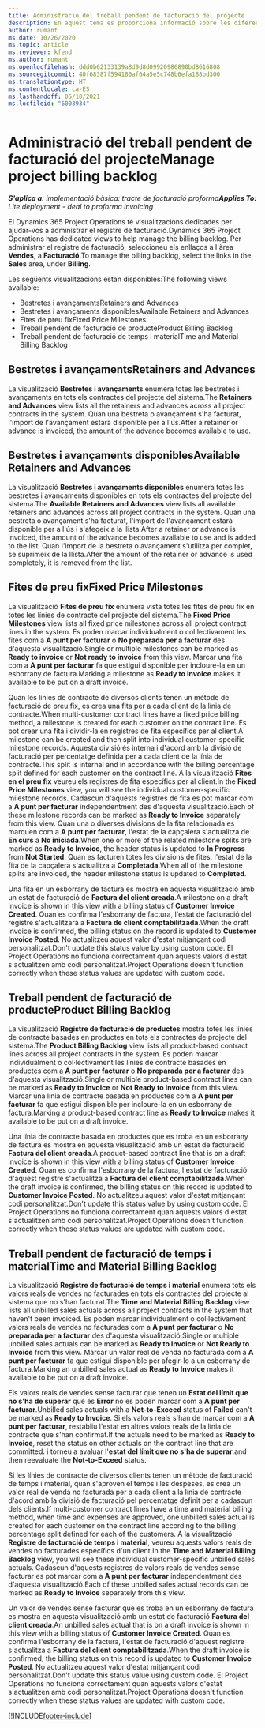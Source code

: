 ```yaml
---
title: Administració del treball pendent de facturació del projecte
description: En aquest tema es proporciona informació sobre les diferents visualitzacions disponibles per utilitzar-les quan s'administra el registre de facturació als projectes.
author: rumant
ms.date: 10/26/2020
ms.topic: article
ms.reviewer: kfend
ms.author: rumant
ms.openlocfilehash: ddd0b62133139a8d9d8d09920986890bd8616808
ms.sourcegitcommit: 40f68387f594180af64a5e5c748b6efa188bd300
ms.translationtype: HT
ms.contentlocale: ca-ES
ms.lasthandoff: 05/10/2021
ms.locfileid: "6003934"
---
```

# <a name="manage-project-billing-backlog"></a><span data-ttu-id="5572c-103">Administració del treball pendent de facturació del projecte</span><span class="sxs-lookup"><span data-stu-id="5572c-103">Manage project billing backlog</span></span> 

<span data-ttu-id="5572c-104">_**S'aplica a:** implementació bàsica: tracte de facturació proforma_</span><span class="sxs-lookup"><span data-stu-id="5572c-104">_**Applies To:** Lite deployment - deal to proforma invoicing_</span></span>

<span data-ttu-id="5572c-105">El Dynamics 365 Project Operations té visualitzacions dedicades per ajudar-vos a administrar el registre de facturació.</span><span class="sxs-lookup"><span data-stu-id="5572c-105">Dynamics 365 Project Operations has dedicated views to help manage the billing backlog.</span></span> <span data-ttu-id="5572c-106">Per administrar el registre de facturació, seleccioneu els enllaços a l'àrea **Vendes**, a **Facturació**.</span><span class="sxs-lookup"><span data-stu-id="5572c-106">To manage the billing backlog, select the links in the **Sales** area, under **Billing**.</span></span> 

<span data-ttu-id="5572c-107">Les següents visualitzacions estan disponibles:</span><span class="sxs-lookup"><span data-stu-id="5572c-107">The following views available:</span></span>

- <span data-ttu-id="5572c-108">Bestretes i avançaments</span><span class="sxs-lookup"><span data-stu-id="5572c-108">Retainers and Advances</span></span>
- <span data-ttu-id="5572c-109">Bestretes i avançaments disponibles</span><span class="sxs-lookup"><span data-stu-id="5572c-109">Available Retainers and Advances</span></span>
- <span data-ttu-id="5572c-110">Fites de preu fix</span><span class="sxs-lookup"><span data-stu-id="5572c-110">Fixed Price Milestones</span></span>
- <span data-ttu-id="5572c-111">Treball pendent de facturació de producte</span><span class="sxs-lookup"><span data-stu-id="5572c-111">Product Billing Backlog</span></span>
- <span data-ttu-id="5572c-112">Treball pendent de facturació de temps i material</span><span class="sxs-lookup"><span data-stu-id="5572c-112">Time and Material Billing Backlog</span></span>

## <a name="retainers-and-advances"></a><span data-ttu-id="5572c-113">Bestretes i avançaments</span><span class="sxs-lookup"><span data-stu-id="5572c-113">Retainers and Advances</span></span>

<span data-ttu-id="5572c-114">La visualització **Bestretes i avançaments** enumera totes les bestretes i avançaments en tots els contractes del projecte del sistema.</span><span class="sxs-lookup"><span data-stu-id="5572c-114">The **Retainers and Advances** view lists all the retainers and advances across all project contracts in the system.</span></span> <span data-ttu-id="5572c-115">Quan una bestreta o avançament s'ha facturat, l'import de l'avançament estarà disponible per a l'ús.</span><span class="sxs-lookup"><span data-stu-id="5572c-115">After a retainer or advance is invoiced, the amount of the advance becomes available to use.</span></span>

## <a name="available-retainers-and-advances"></a><span data-ttu-id="5572c-116">Bestretes i avançaments disponibles</span><span class="sxs-lookup"><span data-stu-id="5572c-116">Available Retainers and Advances</span></span>

<span data-ttu-id="5572c-117">La visualització **Bestretes i avançaments disponibles** enumera totes les bestretes i avançaments disponibles en tots els contractes del projecte del sistema.</span><span class="sxs-lookup"><span data-stu-id="5572c-117">The **Available Retainers and Advances** view lists all available retainers and advances across all project contracts in the system.</span></span> <span data-ttu-id="5572c-118">Quan una bestreta o avançament s'ha facturat, l'import de l'avançament estarà disponible per a l'ús i s'afegeix a la llista.</span><span class="sxs-lookup"><span data-stu-id="5572c-118">After a retainer or advance is invoiced, the amount of the advance becomes available to use and is added to the list.</span></span> <span data-ttu-id="5572c-119">Quan l'import de la bestreta o avançament s'utilitza per complet, se suprimeix de la llista.</span><span class="sxs-lookup"><span data-stu-id="5572c-119">After the amount of the retainer or advance is used completely, it is removed from the list.</span></span>

## <a name="fixed-price-milestones"></a><span data-ttu-id="5572c-120">Fites de preu fix</span><span class="sxs-lookup"><span data-stu-id="5572c-120">Fixed Price Milestones</span></span>

<span data-ttu-id="5572c-121">La visualització **Fites de preu fix** enumera vista totes les fites de preu fix en totes les línies de contracte del projecte del sistema.</span><span class="sxs-lookup"><span data-stu-id="5572c-121">The **Fixed Price Milestones** view lists all fixed price milestones across all project contract lines in the system.</span></span> <span data-ttu-id="5572c-122">Es poden marcar individualment o col·lectivament les fites com a **A punt per facturar** o **No preparada per a facturar** des d'aquesta visualització.</span><span class="sxs-lookup"><span data-stu-id="5572c-122">Single or multiple milestones can be marked as **Ready to invoice** or **Not ready to invoice** from this view.</span></span> <span data-ttu-id="5572c-123">Marcar una fita com a **A punt per facturar** fa que estigui disponible per incloure-la en un esborrany de factura.</span><span class="sxs-lookup"><span data-stu-id="5572c-123">Marking a milestone as **Ready to invoice** makes it available to be put on a draft invoice.</span></span>

<span data-ttu-id="5572c-124">Quan les línies de contracte de diversos clients tenen un mètode de facturació de preu fix, es crea una fita per a cada client de la línia de contracte.</span><span class="sxs-lookup"><span data-stu-id="5572c-124">When multi-customer contract lines have a fixed price billing method, a milestone is created for each customer on the contract line.</span></span> <span data-ttu-id="5572c-125">Es pot crear una fita i dividir-la en registres de fita específics per al client.</span><span class="sxs-lookup"><span data-stu-id="5572c-125">A milestone can be created and then split into individual customer-specific milestone records.</span></span> <span data-ttu-id="5572c-126">Aquesta divisió és interna i d'acord amb la divisió de facturació per percentatge definida per a cada client de la línia de contracte.</span><span class="sxs-lookup"><span data-stu-id="5572c-126">This split is internal and in accordance with the billing percentage split defined for each customer on the contract line.</span></span> <span data-ttu-id="5572c-127">A la visualització **Fites en el preu fix** veureu els registres de fita específics per al client.</span><span class="sxs-lookup"><span data-stu-id="5572c-127">In the **Fixed Price Milestones** view, you will see the individual customer-specific milestone records.</span></span> <span data-ttu-id="5572c-128">Cadascun d'aquests registres de fita es pot marcar com a **A punt per facturar** independentment des d'aquesta visualització.</span><span class="sxs-lookup"><span data-stu-id="5572c-128">Each of these milestone records can be marked as **Ready to Invoice** separately from this view.</span></span> <span data-ttu-id="5572c-129">Quan una o diverses divisions de la fita relacionada es marquen com a **A punt per facturar**, l'estat de la capçalera s'actualitza de **En curs** a **No iniciada**.</span><span class="sxs-lookup"><span data-stu-id="5572c-129">When one or more of the related milestone splits are marked as **Ready to Invoice**, the header status is updated to **In Progress** from **Not Started**.</span></span> <span data-ttu-id="5572c-130">Quan es facturen totes les divisions de fites, l'estat de la fita de la capçalera s'actualitza a **Completada**.</span><span class="sxs-lookup"><span data-stu-id="5572c-130">When all of the milestone splits are invoiced, the header milestone status is updated to **Completed**.</span></span>

<span data-ttu-id="5572c-131">Una fita en un esborrany de factura es mostra en aquesta visualització amb un estat de facturació de **Factura del client creada**.</span><span class="sxs-lookup"><span data-stu-id="5572c-131">A milestone on a draft invoice is shown in this view with a billing status of **Customer Invoice Created**.</span></span> <span data-ttu-id="5572c-132">Quan es confirma l'esborrany de factura, l'estat de facturació del registre s'actualitzarà a **Factura de client comptabilitzada**.</span><span class="sxs-lookup"><span data-stu-id="5572c-132">When the draft invoice is confirmed, the billing status on the record is updated to **Customer Invoice Posted**.</span></span> <span data-ttu-id="5572c-133">No actualitzeu aquest valor d'estat mitjançant codi personalitzat.</span><span class="sxs-lookup"><span data-stu-id="5572c-133">Don't update this status value by using custom code.</span></span> <span data-ttu-id="5572c-134">El Project Operations no funciona correctament quan aquests valors d'estat s'actualitzen amb codi personalitzat.</span><span class="sxs-lookup"><span data-stu-id="5572c-134">Project Operations doesn't function correctly when these status values are updated with custom code.</span></span>

## <a name="product-billing-backlog"></a><span data-ttu-id="5572c-135">Treball pendent de facturació de producte</span><span class="sxs-lookup"><span data-stu-id="5572c-135">Product Billing Backlog</span></span>

<span data-ttu-id="5572c-136">La visualització **Registre de facturació de productes** mostra totes les línies de contracte basades en productes en tots els contractes de projecte del sistema.</span><span class="sxs-lookup"><span data-stu-id="5572c-136">The **Product Billing Backlog** view lists all product-based contract lines across all project contracts in the system.</span></span> <span data-ttu-id="5572c-137">Es poden marcar individualment o col·lectivament les línies de contracte basades en productes com a **A punt per facturar** o **No preparada per a facturar** des d'aquesta visualització.</span><span class="sxs-lookup"><span data-stu-id="5572c-137">Single or multiple product-based contract lines can be marked as **Ready to Invoice** or **Not Ready to Invoice** from this view.</span></span> <span data-ttu-id="5572c-138">Marcar una línia de contracte basada en productes com a **A punt per facturar** fa que estigui disponible per incloure-la en un esborrany de factura.</span><span class="sxs-lookup"><span data-stu-id="5572c-138">Marking a product-based contract line as **Ready to Invoice** makes it available to be put on a draft invoice.</span></span>

<span data-ttu-id="5572c-139">Una línia de contracte basada en productes que es troba en un esborrany de factura es mostra en aquesta visualització amb un estat de facturació **Factura del client creada**.</span><span class="sxs-lookup"><span data-stu-id="5572c-139">A product-based contract line that is on a draft invoice is shown in this view with a billing status of **Customer Invoice Created**.</span></span> <span data-ttu-id="5572c-140">Quan es confirma l'esborrany de la factura, l'estat de facturació d'aquest registre s'actualitza a **Factura del client comptabilitzada**.</span><span class="sxs-lookup"><span data-stu-id="5572c-140">When the draft invoice is confirmed, the billing status on this record is updated to **Customer Invoice Posted**.</span></span> <span data-ttu-id="5572c-141">No actualitzeu aquest valor d'estat mitjançant codi personalitzat.</span><span class="sxs-lookup"><span data-stu-id="5572c-141">Don't update this status value by using custom code.</span></span> <span data-ttu-id="5572c-142">El Project Operations no funciona correctament quan aquests valors d'estat s'actualitzen amb codi personalitzat.</span><span class="sxs-lookup"><span data-stu-id="5572c-142">Project Operations doesn't function correctly when these status values are updated with custom code.</span></span>

## <a name="time-and-material-billing-backlog"></a><span data-ttu-id="5572c-143">Treball pendent de facturació de temps i material</span><span class="sxs-lookup"><span data-stu-id="5572c-143">Time and Material Billing Backlog</span></span>

<span data-ttu-id="5572c-144">La visualització **Registre de facturació de temps i material** enumera tots els valors reals de vendes no facturades en tots els contractes del projecte al sistema que no s'han facturat.</span><span class="sxs-lookup"><span data-stu-id="5572c-144">The **Time and Material Billing Backlog** view lists all unbilled sales actuals across all project contracts in the system that haven't been invoiced.</span></span> <span data-ttu-id="5572c-145">Es poden marcar individualment o col·lectivament valors reals de vendes no facturades com a **A punt per facturar** o **No preparada per a facturar** des d'aquesta visualització.</span><span class="sxs-lookup"><span data-stu-id="5572c-145">Single or multiple unbilled sales actuals can be marked as **Ready to Invoice** or **Not Ready to Invoice** from this view.</span></span> <span data-ttu-id="5572c-146">Marcar un valor real de venda no facturada com a **A punt per facturar** fa que estigui disponible per afegir-lo a un esborrany de factura.</span><span class="sxs-lookup"><span data-stu-id="5572c-146">Marking an unbilled sales actual as **Ready to Invoice** makes it available to be put on a draft invoice.</span></span>

<span data-ttu-id="5572c-147">Els valors reals de vendes sense facturar que tenen un **Estat del límit que no s'ha de superar** que és **Error** no es poden marcar com a **A punt per facturar**.</span><span class="sxs-lookup"><span data-stu-id="5572c-147">Unbilled sales actuals with a **Not-to-Exceed** status of **Failed** can't be marked as **Ready to Invoice**.</span></span> <span data-ttu-id="5572c-148">Si els valors reals s'han de marcar com a **A punt per facturar**, restabliu l'estat en altres valors reals de la línia de contracte que s'han confirmat.</span><span class="sxs-lookup"><span data-stu-id="5572c-148">If the actuals need to be marked as **Ready to Invoice**, reset the status on other actuals on the contract line that are committed.</span></span> <span data-ttu-id="5572c-149">i torneu a avaluar l'**estat del límit que no s'ha de superar**.</span><span class="sxs-lookup"><span data-stu-id="5572c-149">and then reevaluate the **Not-to-Exceed** status.</span></span>

<span data-ttu-id="5572c-150">Si les línies de contracte de diversos clients tenen un mètode de facturació de temps i material, quan s'aproven el temps i les despeses, es crea un valor real de venda no facturada per a cada client a la línia de contracte d'acord amb la divisió de facturació pel percentatge definit per a cadascun dels clients.</span><span class="sxs-lookup"><span data-stu-id="5572c-150">If multi-customer contract lines have a time and material billing method, when time and expenses are approved, one unbilled sales actual is created for each customer on the contract line according to the billing percentage split defined for each of the customers.</span></span> <span data-ttu-id="5572c-151">A la visualització **Registre de facturació de temps i material**, veureu aquests valors reals de vendes no facturades específics d'un client.</span><span class="sxs-lookup"><span data-stu-id="5572c-151">In the **Time and Material Billing Backlog** view, you will see these individual customer-specific unbilled sales actuals.</span></span> <span data-ttu-id="5572c-152">Cadascun d'aquests registres de valors reals de vendes sense facturar es pot marcar com a **A punt per facturar** independentment des d'aquesta visualització.</span><span class="sxs-lookup"><span data-stu-id="5572c-152">Each of these unbilled sales actual records can be marked as **Ready to Invoice** separately from this view.</span></span>

<span data-ttu-id="5572c-153">Un valor de vendes sense facturar que es troba en un esborrany de factura es mostra en aquesta visualització amb un estat de facturació **Factura del client creada**.</span><span class="sxs-lookup"><span data-stu-id="5572c-153">An unbilled sales actual that is on a draft invoice is shown in this view with a billing status of **Customer Invoice Created**.</span></span> <span data-ttu-id="5572c-154">Quan es confirma l'esborrany de la factura, l'estat de facturació d'aquest registre s'actualitza a **Factura del client comptabilitzada**.</span><span class="sxs-lookup"><span data-stu-id="5572c-154">When the draft invoice is confirmed, the billing status on this record is updated to **Customer Invoice Posted**.</span></span> <span data-ttu-id="5572c-155">No actualitzeu aquest valor d'estat mitjançant codi personalitzat.</span><span class="sxs-lookup"><span data-stu-id="5572c-155">Don't update this status value using custom code.</span></span> <span data-ttu-id="5572c-156">El Project Operations no funciona correctament quan aquests valors d'estat s'actualitzen amb codi personalitzat.</span><span class="sxs-lookup"><span data-stu-id="5572c-156">Project Operations doesn't function correctly when these status values are updated with custom code.</span></span>


[!INCLUDE[footer-include](../../includes/footer-banner.md)]
